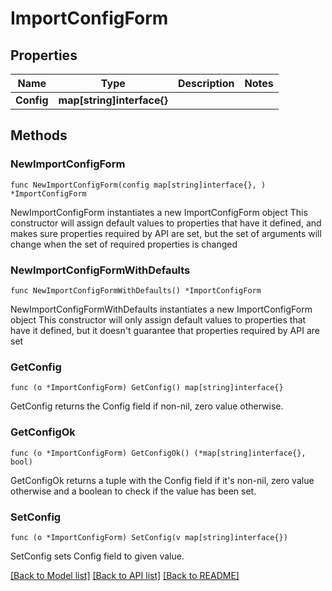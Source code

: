 # ImportConfigForm

## Properties

Name | Type | Description | Notes
------------ | ------------- | ------------- | -------------
**Config** | **map[string]interface{}** |  | 

## Methods

### NewImportConfigForm

`func NewImportConfigForm(config map[string]interface{}, ) *ImportConfigForm`

NewImportConfigForm instantiates a new ImportConfigForm object
This constructor will assign default values to properties that have it defined,
and makes sure properties required by API are set, but the set of arguments
will change when the set of required properties is changed

### NewImportConfigFormWithDefaults

`func NewImportConfigFormWithDefaults() *ImportConfigForm`

NewImportConfigFormWithDefaults instantiates a new ImportConfigForm object
This constructor will only assign default values to properties that have it defined,
but it doesn't guarantee that properties required by API are set

### GetConfig

`func (o *ImportConfigForm) GetConfig() map[string]interface{}`

GetConfig returns the Config field if non-nil, zero value otherwise.

### GetConfigOk

`func (o *ImportConfigForm) GetConfigOk() (*map[string]interface{}, bool)`

GetConfigOk returns a tuple with the Config field if it's non-nil, zero value otherwise
and a boolean to check if the value has been set.

### SetConfig

`func (o *ImportConfigForm) SetConfig(v map[string]interface{})`

SetConfig sets Config field to given value.



[[Back to Model list]](../README.md#documentation-for-models) [[Back to API list]](../README.md#documentation-for-api-endpoints) [[Back to README]](../README.md)



